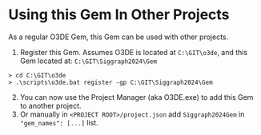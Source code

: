 # Using this Gem In Other Projects
As a regular O3DE Gem, this Gem can be used with other projects.

1. Register this Gem.
Assumes O3DE is located at `C:\GIT\o3de`, and this Gem located at: `C:\GIT\Siggraph2024\Gem`
```
> cd C:\GIT\o3de
> .\scripts\o3de.bat register -gp C:\GIT\Siggraph2024\Gem
```

2. You can now use the Project Manager (aka O3DE.exe) to add this Gem to another project.
3. Or manually in `<PROJECT ROOT>/project.json` add `Siggraph2024Gem` in `"gem_names": [...]` list. 

